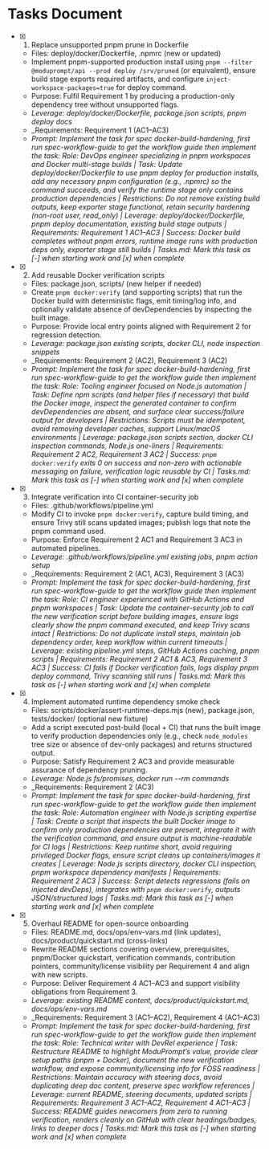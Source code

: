 # Tasks Document

- [x] 1. Replace unsupported pnpm prune in Dockerfile
  - Files: deploy/docker/Dockerfile, .npmrc (new or updated)
  - Implement pnpm-supported production install using `pnpm --filter @moduprompt/api --prod deploy /srv/pruned` (or equivalent), ensure build stage exports required artifacts, and configure `inject-workspace-packages=true` for deploy command.
  - Purpose: Fulfil Requirement 1 by producing a production-only dependency tree without unsupported flags.
  - _Leverage: deploy/docker/Dockerfile, package.json scripts, pnpm deploy docs_
  - _Requirements: Requirement 1 (AC1–AC3)
  - _Prompt: Implement the task for spec docker-build-hardening, first run spec-workflow-guide to get the workflow guide then implement the task: Role: DevOps engineer specializing in pnpm workspaces and Docker multi-stage builds | Task: Update deploy/docker/Dockerfile to use pnpm deploy for production installs, add any necessary pnpm configuration (e.g., .npmrc) so the command succeeds, and verify the runtime stage only contains production dependencies | Restrictions: Do not remove existing build outputs, keep exporter stage functional, retain security hardening (non-root user, read_only) | Leverage: deploy/docker/Dockerfile, pnpm deploy documentation, existing build stage outputs | Requirements: Requirement 1 AC1–AC3 | Success: Docker build completes without pnpm errors, runtime image runs with production deps only, exporter stage still builds | Tasks.md: Mark this task as [-] when starting work and [x] when complete_

- [x] 2. Add reusable Docker verification scripts
  - Files: package.json, scripts/ (new helper if needed)
  - Create `pnpm docker:verify` (and supporting scripts) that run the Docker build with deterministic flags, emit timing/log info, and optionally validate absence of devDependencies by inspecting the built image.
  - Purpose: Provide local entry points aligned with Requirement 2 for regression detection.
  - _Leverage: package.json existing scripts, docker CLI, node inspection snippets_
  - _Requirements: Requirement 2 (AC2), Requirement 3 (AC2)
  - _Prompt: Implement the task for spec docker-build-hardening, first run spec-workflow-guide to get the workflow guide then implement the task: Role: Tooling engineer focused on Node.js automation | Task: Define npm scripts (and helper files if necessary) that build the Docker image, inspect the generated container to confirm devDependencies are absent, and surface clear success/failure output for developers | Restrictions: Scripts must be idempotent, avoid removing developer caches, support Linux/macOS environments | Leverage: package.json scripts section, docker CLI inspection commands, Node.js one-liners | Requirements: Requirement 2 AC2, Requirement 3 AC2 | Success: `pnpm docker:verify` exits 0 on success and non-zero with actionable messaging on failure, verification logic reusable by CI | Tasks.md: Mark this task as [-] when starting work and [x] when complete_

- [x] 3. Integrate verification into CI container-security job
  - Files: .github/workflows/pipeline.yml
  - Modify CI to invoke `pnpm docker:verify`, capture build timing, and ensure Trivy still scans updated images; publish logs that note the pnpm command used.
  - Purpose: Enforce Requirement 2 AC1 and Requirement 3 AC3 in automated pipelines.
  - _Leverage: .github/workflows/pipeline.yml existing jobs, pnpm action setup_
  - _Requirements: Requirement 2 (AC1, AC3), Requirement 3 (AC3)
  - _Prompt: Implement the task for spec docker-build-hardening, first run spec-workflow-guide to get the workflow guide then implement the task: Role: CI engineer experienced with GitHub Actions and pnpm workspaces | Task: Update the container-security job to call the new verification script before building images, ensure logs clearly show the pnpm command executed, and keep Trivy scans intact | Restrictions: Do not duplicate install steps, maintain job dependency order, keep workflow within current timeouts | Leverage: existing pipeline.yml steps, GitHub Actions caching, pnpm scripts | Requirements: Requirement 2 AC1 & AC3, Requirement 3 AC3 | Success: CI fails if Docker verification fails, logs display pnpm deploy command, Trivy scanning still runs | Tasks.md: Mark this task as [-] when starting work and [x] when complete_

- [x] 4. Implement automated runtime dependency smoke check
  - Files: scripts/docker/assert-runtime-deps.mjs (new), package.json, tests/docker/ (optional new fixture)
  - Add a script executed post-build (local + CI) that runs the built image to verify production dependencies only (e.g., check `node_modules` tree size or absence of dev-only packages) and returns structured output.
  - Purpose: Satisfy Requirement 2 AC3 and provide measurable assurance of dependency pruning.
  - _Leverage: Node.js fs/promises, docker run --rm commands_
  - _Requirements: Requirement 2 (AC3)
  - _Prompt: Implement the task for spec docker-build-hardening, first run spec-workflow-guide to get the workflow guide then implement the task: Role: Automation engineer with Node.js scripting expertise | Task: Create a script that inspects the built Docker image to confirm only production dependencies are present, integrate it with the verification command, and ensure output is machine-readable for CI logs | Restrictions: Keep runtime short, avoid requiring privileged Docker flags, ensure script cleans up containers/images it creates | Leverage: Node.js scripts directory, docker CLI inspection, pnpm workspace dependency manifests | Requirements: Requirement 2 AC3 | Success: Script detects regressions (fails on injected devDeps), integrates with `pnpm docker:verify`, outputs JSON/structured logs | Tasks.md: Mark this task as [-] when starting work and [x] when complete_

- [x] 5. Overhaul README for open-source onboarding
  - Files: README.md, docs/ops/env-vars.md (link updates), docs/product/quickstart.md (cross-links)
  - Rewrite README sections covering overview, prerequisites, pnpm/Docker quickstart, verification commands, contribution pointers, community/license visibility per Requirement 4 and align with new scripts.
  - Purpose: Deliver Requirement 4 AC1–AC3 and support visibility obligations from Requirement 3.
  - _Leverage: existing README content, docs/product/quickstart.md, docs/ops/env-vars.md_
  - _Requirements: Requirement 3 (AC1–AC2), Requirement 4 (AC1–AC3)
  - _Prompt: Implement the task for spec docker-build-hardening, first run spec-workflow-guide to get the workflow guide then implement the task: Role: Technical writer with DevRel experience | Task: Restructure README to highlight ModuPrompt’s value, provide clear setup paths (pnpm + Docker), document the new verification workflow, and expose community/licensing info for FOSS readiness | Restrictions: Maintain accuracy with steering docs, avoid duplicating deep doc content, preserve spec workflow references | Leverage: current README, steering documents, updated scripts | Requirements: Requirement 3 AC1–AC2, Requirement 4 AC1–AC3 | Success: README guides newcomers from zero to running verification, renders cleanly on GitHub with clear headings/badges, links to deeper docs | Tasks.md: Mark this task as [-] when starting work and [x] when complete_
